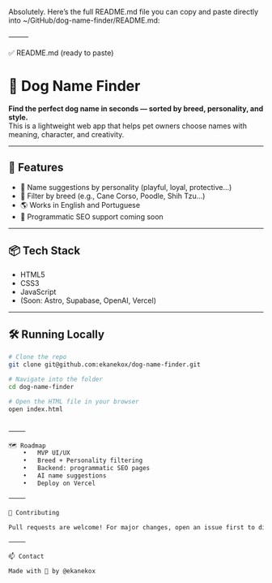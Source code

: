 Absolutely. Here’s the full README.md file you can copy and paste directly into ~/GitHub/dog-name-finder/README.md:

⸻

✅ README.md (ready to paste)

# 🐶 Dog Name Finder

**Find the perfect dog name in seconds — sorted by breed, personality, and style.**  
This is a lightweight web app that helps pet owners choose names with meaning, character, and creativity.

---

## 🚀 Features

- 🧠 Name suggestions by personality (playful, loyal, protective...)
- 🐾 Filter by breed (e.g., Cane Corso, Poodle, Shih Tzu...)
- 🌎 Works in English and Portuguese
- 🔄 Programmatic SEO support coming soon

---

## 📦 Tech Stack

- HTML5
- CSS3
- JavaScript
- (Soon: Astro, Supabase, OpenAI, Vercel)

---

## 🛠️ Running Locally

```bash
# Clone the repo
git clone git@github.com:ekanekox/dog-name-finder.git

# Navigate into the folder
cd dog-name-finder

# Open the HTML file in your browser
open index.html


⸻

🗺️ Roadmap
	•	MVP UI/UX
	•	Breed + Personality filtering
	•	Backend: programmatic SEO pages
	•	AI name suggestions
	•	Deploy on Vercel

⸻

🤝 Contributing

Pull requests are welcome! For major changes, open an issue first to discuss what you’d like to change.

⸻

📫 Contact

Made with 💙 by @ekanekox
